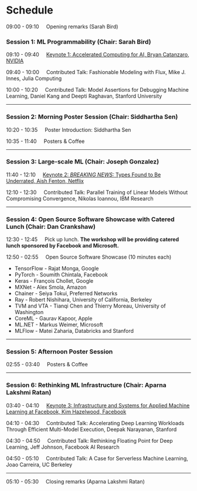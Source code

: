 # Schedule 

09:00 - 09:10 &nbsp;&nbsp;&nbsp;    Opening remarks (Sarah Bird)

### Session 1: ML Programmability (Chair: Sarah Bird)

09:10 - 09:40 &nbsp;&nbsp;&nbsp;     [Keynote 1: Accelerated Computing for AI, Bryan Catanzaro, NVIDIA](talks#key1)

09:40 - 10:00 &nbsp;&nbsp;&nbsp;     Contributed Talk: Fashionable Modeling with Flux, Mike J. Innes, Julia Computing

10:00 - 10:20 &nbsp;&nbsp;&nbsp;     Contributed Talk: Model Assertions for Debugging Machine Learning, Daniel Kang and Deepti Raghavan, Stanford University

---

### Session 2: Morning Poster Session (Chair: Siddhartha Sen)

10:20 - 10:35 &nbsp;&nbsp;&nbsp;    Poster Introduction: Siddhartha Sen

10:35 - 11:40 &nbsp;&nbsp;&nbsp;    Posters & Coffee

---

### Session 3: Large-scale ML (Chair: Joseph Gonzalez)

11:40 - 12:10 &nbsp;&nbsp;&nbsp;    [Keynote 2: *BREAKING NEWS:* Types Found to Be Underrated,  Aish Fenton, Netflix](talks#key2)

12:10 - 12:30 &nbsp;&nbsp;&nbsp;    Contributed Talk: Parallel Training of Linear Models Without Compromising Convergence, Nikolas Ioannou, IBM Research

---

### Session 4: Open Source Software Showcase with Catered Lunch (Chair: Dan Crankshaw)

12:30 - 12:45 &nbsp;&nbsp;&nbsp;    Pick up lunch. **The workshop will be providing catered lunch sponsored by Facebook and Microsoft.**

12:50 - 02:55 &nbsp;&nbsp;&nbsp; Open Source Software Showcase (10 minutes each)
  + TensorFlow - Rajat Monga, Google
  + PyTorch - Soumith Chintala, Facebook
  + Keras - François Chollet, Google
  + MXNet - Alex Smola, Amazon
  + Chainer - Seiya Tokui, Preferred Networks
  + Ray - Robert Nishihara, University of California, Berkeley
  + TVM and VTA - Tianqi Chen and Thierry Moreau, University of Washington
  + CoreML - Gaurav Kapoor, Apple
  + ML.NET - Markus Weimer, Microsoft
  + MLFlow - Matei Zaharia, Databricks and Stanford

---

### Session 5: Afternoon Poster Session

02:55 - 03:40 &nbsp;&nbsp;&nbsp;    Posters & Coffee

---

### Session 6: Rethinking ML Infrastructure (Chair: Aparna Lakshmi Ratan)

03:40 - 04:10 &nbsp;&nbsp;&nbsp;    [Keynote 3: Infrastructure and Systems for Applied Machine Learning at Facebook, Kim Hazelwood, Facebook](talks#key3)

04:10 - 04:30 &nbsp;&nbsp;&nbsp;    Contributed Talk: Accelerating Deep Learning Workloads Through Efficient Multi-Model Execution, Deepak Narayanan, Stanford

04:30 - 04:50 &nbsp;&nbsp;&nbsp;    Contributed Talk: Rethinking Floating Point for Deep Learning, Jeff Johnson, Facebook AI Research

04:50 - 05:10 &nbsp;&nbsp;&nbsp;    Contributed Talk: A Case for Serverless Machine Learning, Joao Carreira, UC Berkeley

---

05:10 - 05:30 &nbsp;&nbsp;&nbsp;    Closing remarks (Aparna Lakshmi Ratan)
